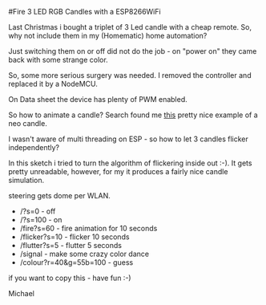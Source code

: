 #Fire 3 LED RGB Candles with a ESP8266WiFi

Last Christmas i bought a triplet of 3 Led candle with a cheap remote. So, why not include them in my (Homematic) home automation?

Just switching them on or off did not do the job - on "power on" they came back with some strange color.

So, some more serious surgery was needed. I removed the controller and replaced it by a NodeMCU.

On Data sheet the device has plenty of PWM enabled.

So how to animate a candle? Search found me [this](https://github.com/timpear/NeoCandle) pretty nice example of a neo candle.

I wasn't aware of multi threading on ESP - so how to let 3 candles flicker independently?

In this sketch i tried to turn the algorithm of flickering inside out :-). It gets pretty unreadable, however, for my it produces a fairly nice candle simulation.

steering gets dome per WLAN.

* /?s=0 - off
* /?s=100 - on
* /fire?s=60 - fire animation for 10 seconds
* /flicker?s=10 - flicker 10 seconds
* /flutter?s=5 - flutter 5 seconds
* /signal - make some crazy color dance
* /colour?r=40&g=55b=100 - guess

if you want to copy this - have fun :-)

Michael
